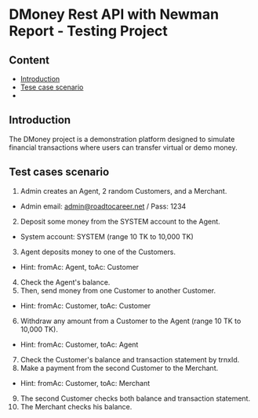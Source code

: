 # **DMoney Rest API with Newman Report -  Testing Project**

## **Content**
- [Introduction](#introduction)
- [Tese case scenario](#test-case-scenario)
- 
  
## Introduction

The DMoney project is a demonstration platform designed to simulate financial transactions where users can transfer virtual or demo money.

## Test cases scenario
1. Admin creates an Agent, 2 random Customers, and a Merchant.
  - Admin email: admin@roadtocareer.net / Pass: 1234
2. Deposit some money from the SYSTEM account to the Agent.
  - System account: SYSTEM (range 10 TK to 10,000 TK)
3. Agent deposits money to one of the Customers.
  - Hint: fromAc: Agent, toAc: Customer
4. Check the Agent's balance.
5. Then, send money from one Customer to another Customer.
  - Hint: fromAc: Customer, toAc: Customer
6. Withdraw any amount from a Customer to the Agent (range 10 TK to 10,000 TK).
- Hint: fromAc: Customer, toAc: Agent
7. Check the Customer's balance and transaction statement by trnxId.
8. Make a payment from the second Customer to the Merchant.
- Hint: fromAc: Customer, toAc: Merchant
9. The second Customer checks both balance and transaction statement.
10. The Merchant checks his balance.
